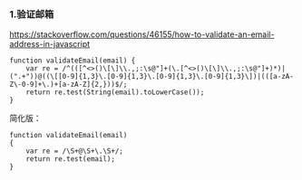 ### 1.验证邮箱
<https://stackoverflow.com/questions/46155/how-to-validate-an-email-address-in-javascript>

```
function validateEmail(email) {
    var re = /^(([^<>()\[\]\\.,;:\s@"]+(\.[^<>()\[\]\\.,;:\s@"]+)*)|(".+"))@((\[[0-9]{1,3}\.[0-9]{1,3}\.[0-9]{1,3}\.[0-9]{1,3}\])|(([a-zA-Z\-0-9]+\.)+[a-zA-Z]{2,}))$/;
    return re.test(String(email).toLowerCase());
}
```

简化版：
```
function validateEmail(email) 
{
    var re = /\S+@\S+\.\S+/;
    return re.test(email);
}
```